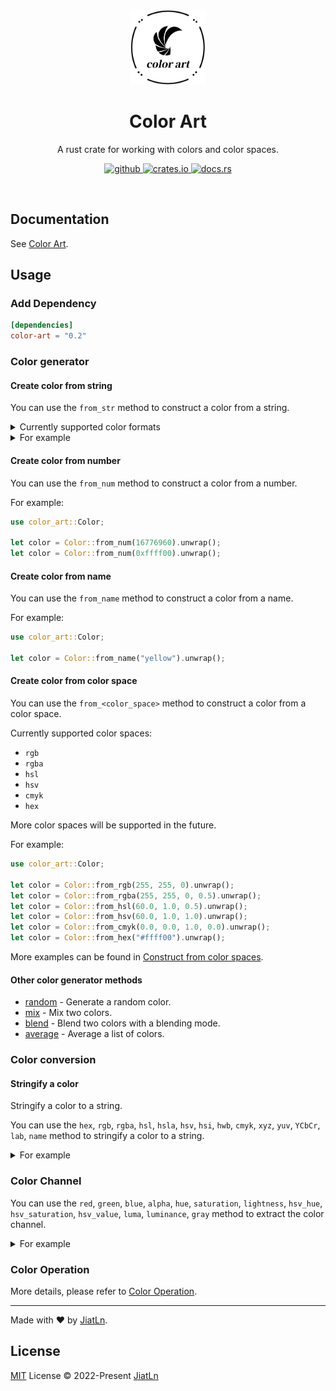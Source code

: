 <br>

<p align="center">
<img src="./graphs/logo.png" alt="ColorArt - A rust crate for working with colors and color spaces." width="120">
</p>

<h1 align="center">Color Art</h1>

<p align="center">
A rust crate for working with colors and color spaces.
</p>

<p align="center">
  <a href="https://github.com/JiatLn/color-art" target="_blank">
    <img alt="github" src="https://img.shields.io/badge/github-JiatLn/color_art-8da0cb?style=for-the-badge&labelColor=555555&logo=github" height="20">
  </a>
  <a href="https://crates.io/crates/color-art" target="_blank">
    <img alt="crates.io" src="https://img.shields.io/crates/v/color_art.svg?style=for-the-badge&color=fc8d62&logo=rust" height="20">
  </a>
  <a href="https://docs.rs/color_art" target="_blank">
    <img alt="docs.rs" src="https://img.shields.io/badge/docs.rs-color_art-66c2a5?style=for-the-badge&labelColor=555555&logo=docs.rs" height="20">
  </a>
</p>

<br>

## Documentation

See [Color Art](https://color-art.netlify.app).


## Usage

### Add Dependency

```toml
[dependencies]
color-art = "0.2"
```

### Color generator

#### Create color from string

You can use the `from_str` method to construct a color from a string. 

<details>
<summary>Currently supported color formats</summary>
<br>
<ul>
  <li><code>rgb</code> / <code>rgba</code></li>
  <li><code>hex</code></li>
  <li><code>hsl</code> / <code>hsla</code></li>
  <li><code>hsv</code></li>
  <li><code>hsi</code></li>
  <li><code>hwb</code></li>
  <li><code>cmyk</code></li>
  <li><code>xyz</code></li>
  <li><code>yuv</code></li>
  <li><code>YCbCr</code></li>
  <li><code>lab</code></li>
  <li><code>named color</code></li>
</ul>
</details>

<details>
<summary>For example</summary>
<br>

```rust
use color_art::Color;
use std::str::FromStr;

let color = Color::from_str("rgb(255, 255, 0)").unwrap();
let color = Color::from_str("rgba(255, 255, 0, 0.5)").unwrap();
let color = Color::from_str("#ffff00").unwrap();
let color = Color::from_str("hsl(60, 100%, 50%)").unwrap();
let color = Color::from_str("hsla(60, 100%, 50%, 0.6)").unwrap();
let color = Color::from_str("hsv(60, 100%, 100%)").unwrap();
let color = Color::from_str("hsi(60, 100%, 66.67%)").unwrap();
let color = Color::from_str("hwb(60, 0%, 0%)").unwrap();
let color = Color::from_str("cmyk(0%, 0%, 100%, 0%)").unwrap();
let color = Color::from_str("xyz(0.932231, 0.975339, 0.502949)").unwrap();
let color = Color::from_str("yuv(0.886, -0.4359, 0.1)").unwrap();
let color = Color::from_str("YCbCr(225.93, 0.5755, 148.7269)").unwrap();
let color = Color::from_str("lab(97.14, -21.55, 94.48)").unwrap();
let color = Color::from_str("yellow").unwrap();
```

</details>

#### Create color from number

You can use the `from_num` method to construct a color from a number.

For example:

```rust
use color_art::Color;

let color = Color::from_num(16776960).unwrap();
let color = Color::from_num(0xffff00).unwrap();
```

#### Create color from name

You can use the `from_name` method to construct a color from a name.

For example:

```rust
use color_art::Color;

let color = Color::from_name("yellow").unwrap();
```

#### Create color from color space

You can use the `from_<color_space>` method to construct a color from a color space.

Currently supported color spaces:

- `rgb` 
- `rgba`
- `hsl`
- `hsv`
- `cmyk`
- `hex`

More color spaces will be supported in the future.

For example:

```rust
use color_art::Color;

let color = Color::from_rgb(255, 255, 0).unwrap();
let color = Color::from_rgba(255, 255, 0, 0.5).unwrap();
let color = Color::from_hsl(60.0, 1.0, 0.5).unwrap();
let color = Color::from_hsv(60.0, 1.0, 1.0).unwrap();
let color = Color::from_cmyk(0.0, 0.0, 1.0, 0.0).unwrap();
let color = Color::from_hex("#ffff00").unwrap();
```

More examples can be found in [Construct from color spaces](https://color-art.netlify.app/construct-a-color/from-space).

#### Other color generator methods

- [random](./docs/color_generator.md#random) - Generate a random color.
- [mix](./docs/color_generator.md#mix) - Mix two colors.
- [blend](./docs/color_generator.md#blend) - Blend two colors with a blending mode.
- [average](./docs/color_generator.md#average) - Average a list of colors.

### Color conversion

#### Stringify a color

Stringify a color to a string.

You can use the `hex`, `rgb`, `rgba`, `hsl`, `hsla`, `hsv`, `hsi`, `hwb`, `cmyk`, `xyz`, `yuv`, `YCbCr`, `lab`, `name` method to stringify a color to a string.

<details>
<summary>For example</summary>
<br>
  
```rust
use color_art::color;

let color = color!(#ffff00);
color.hex(); // "#ffff00"
color.rgb(); // "rgb(255, 255, 0)"
color.rgba(); // "rgba(255, 255, 0, 1)"
color.hsl(); // "hsl(60, 100%, 50%)"
color.hsla(); // "hsl(60, 100%, 50%, 1)"
color.hsv(); // "hsv(60, 100%, 100%)"
color.hsi(); // "hsi(60, 100%, 66.67%)"
color.hwb(); // "hwb(60, 0%, 0%)"
color.cmyk(); // "cmyk(0%, 0%, 100%, 0%)"
color.xyz(); // "xyz(0.932231, 0.975339, 0.502949)"
color.yuv(); // "yuv(0.886, -0.4359, 0.1)"
color.ycbcr(); // "YCbCr(225.93, 0.5755, 148.7269)"
color.name(); // "yellow"
color.lab(); // "lab(97.14, -21.55, 94.48)"
```

</details>

### Color Channel

You can use the `red`, `green`, `blue`, `alpha`, `hue`, `saturation`, `lightness`, `hsv_hue`, `hsv_saturation`, `hsv_value`, `luma`, `luminance`, `gray` method to extract the color channel.

<details>
<summary>For example</summary>
<br>
  
```rust
use color_art::color;

let color = color!(#abcdef);

color.red(); // 171
color.green(); // 205
color.blue(); // 239
color.alpha(); // 1.0

color.hue(); // 210.0
color.saturation(); // 0.68
color.lightness(); // 0.8039

color.hsv_hue(); // 210.0
color.hsv_saturation(); // 0.2845
color.hsv_value(); // 0.9373

color.luma(); // 0.59
color.luminance(); // 0.79

color.gray(); // 198.71
```

</details>

### Color Operation

More details, please refer to [Color Operation](https://color-art.netlify.app/api/operation).

---


Made with ❤️ by [JiatLn](https://github.com/JiatLn).

## License

[MIT](./LICENSE) License © 2022-Present [JiatLn](https://github.com/JiatLn)
